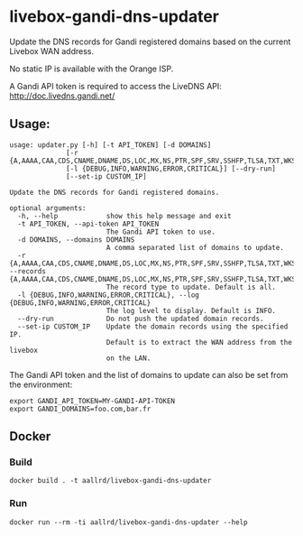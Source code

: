 # livebox-gandi-dns-updater

Update the DNS records for Gandi registered domains based on the current Livebox WAN address.

No static IP is available with the Orange ISP.

A Gandi API token is required to access the LiveDNS API: http://doc.livedns.gandi.net/

## Usage:

    usage: updater.py [-h] [-t API_TOKEN] [-d DOMAINS]
                  [-r {A,AAAA,CAA,CDS,CNAME,DNAME,DS,LOC,MX,NS,PTR,SPF,SRV,SSHFP,TLSA,TXT,WKS}]
                  [-l {DEBUG,INFO,WARNING,ERROR,CRITICAL}] [--dry-run]
                  [--set-ip CUSTOM_IP]

    Update the DNS records for Gandi registered domains.
    
    optional arguments:
      -h, --help            show this help message and exit
      -t API_TOKEN, --api-token API_TOKEN
                            The Gandi API token to use.
      -d DOMAINS, --domains DOMAINS
                            A comma separated list of domains to update.
      -r {A,AAAA,CAA,CDS,CNAME,DNAME,DS,LOC,MX,NS,PTR,SPF,SRV,SSHFP,TLSA,TXT,WKS}, --records {A,AAAA,CAA,CDS,CNAME,DNAME,DS,LOC,MX,NS,PTR,SPF,SRV,SSHFP,TLSA,TXT,WKS}
                            The record type to update. Default is all.
      -l {DEBUG,INFO,WARNING,ERROR,CRITICAL}, --log {DEBUG,INFO,WARNING,ERROR,CRITICAL}
                            The log level to display. Default is INFO.
      --dry-run             Do not push the updated domain records.
      --set-ip CUSTOM_IP    Update the domain records using the specified IP.
                            Default is to extract the WAN address from the livebox
                            on the LAN.
                            
The Gandi API token and the list of domains to update can also be set from the environment:

    export GANDI_API_TOKEN=MY-GANDI-API-TOKEN
    export GANDI_DOMAINS=foo.com,bar.fr
    
## Docker

### Build

    docker build . -t aallrd/livebox-gandi-dns-updater
    
### Run

    docker run --rm -ti aallrd/livebox-gandi-dns-updater --help
